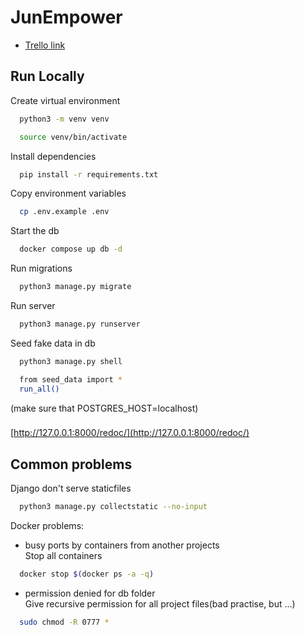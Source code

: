 
# JunEmpower

* [Trello link](https://trello.com/invite/b/POfUlFfE/ATTId5fe0550f25f46f2da9472abae9a17b94944872B/sprint-board)


## Run Locally

Create virtual environment

```bash
  python3 -m venv venv
```

```bash
  source venv/bin/activate
```

Install dependencies

```bash
  pip install -r requirements.txt
```
Copy environment variables

```bash
  cp .env.example .env
```
Start the db

```bash
  docker compose up db -d
```
Run migrations

```bash
  python3 manage.py migrate
```
Run server

```bash
  python3 manage.py runserver
```
Seed fake data in db

```bash
  python3 manage.py shell
```
```bash
  from seed_data import *
  run_all()
```
(make sure that POSTGRES_HOST=localhost)
### 

[http://127.0.0.1:8000/redoc/](http://127.0.0.1:8000/redoc/)


## Common problems

Django don't serve staticfiles

```bash
  python3 manage.py collectstatic --no-input
```
Docker problems:
- busy ports by containers from another projects<br>
Stop all containers

```bash
  docker stop $(docker ps -a -q)
```
- permission denied for db folder<br>
Give recursive permission for all project files(bad practise, but ...)
```bash
  sudo chmod -R 0777 *
```

